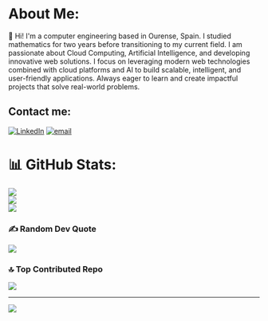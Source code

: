 #  About Me:
👋 Hi! I'm a computer engineering based in Ourense, Spain. I studied mathematics for two years before transitioning to my current field. I am passionate about Cloud Computing, Artificial Intelligence, and developing innovative web solutions. I focus on leveraging modern web technologies combined with cloud platforms and AI to build scalable, intelligent, and user-friendly applications. Always eager to learn and create impactful projects that solve real-world problems.


##  Contact me:
[![LinkedIn](https://img.shields.io/badge/LinkedIn-%230077B5.svg?logo=linkedin&logoColor=white)](https://linkedin.com/in/luis-garbayo-4629862ba/) [![email](https://img.shields.io/badge/Email-D14836?logo=gmail&logoColor=white)](mailto:lugarbayo@gmail.com) 
# 📊 GitHub Stats:
![](https://github-readme-stats.vercel.app/api?username=lgarbayo&theme=merko&hide_border=false&include_all_commits=false&count_private=false)<br/>
![](https://nirzak-streak-stats.vercel.app/?user=lgarbayo&theme=merko&hide_border=false)<br/>
![](https://github-readme-stats.vercel.app/api/top-langs/?username=lgarbayo&theme=merko&hide_border=false&include_all_commits=false&count_private=false&layout=compact)

### ✍️ Random Dev Quote
![](https://quotes-github-readme.vercel.app/api?type=vetical&theme=merko)

### 🔝 Top Contributed Repo
![](https://github-contributor-stats.vercel.app/api?username=lgarbayo&limit=5&theme=merko&combine_all_yearly_contributions=true)

---
[![](https://visitcount.itsvg.in/api?id=lgarbayo&icon=3&color=8)](https://visitcount.itsvg.in)
